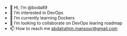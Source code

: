 - 👋 Hi, I’m @boda89
- 👀 I’m interested in DevOps
- 🌱 I’m currently learning Dockers
- 💞️ I’m looking to collaborate on DevOps learing roadmap
- 📫 How to reach me abdalrahim.mansour@gmail.com

<!---
boda89/boda89 is a ✨ special ✨ repository because its `README.md` (this file) appears on your GitHub profile.
You can click the Preview link to take a look at your changes.
--->
